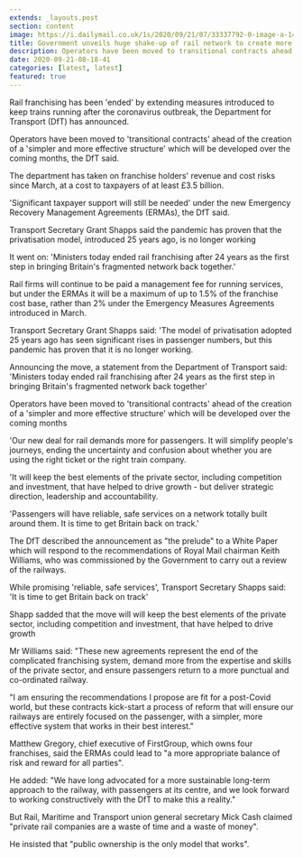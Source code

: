 ```yaml
---
extends: _layouts.post
section: content
image: https://i.dailymail.co.uk/1s/2020/09/21/07/33337792-0-image-a-14_1600671260733.jpg 
title: Government unveils huge shake-up of rail network to create more effective structure 
description: Operators have been moved to transitional contracts ahead of the creation of a simpler and more effective structure to be rolled out in months, Department for Transport (DfT) has announced. 
date: 2020-09-21-08-18-41 
categories: [latest, latest] 
featured: true 
--- 
```

Rail franchising has been 'ended' by extending measures introduced to keep trains running after the coronavirus outbreak, the Department for Transport (DfT) has announced.

Operators have been moved to 'transitional contracts' ahead of the creation of a 'simpler and more effective structure' which will be developed over the coming months, the DfT said.

The department has taken on franchise holders' revenue and cost risks since March, at a cost to taxpayers of at least £3.5 billion.

'Significant taxpayer support will still be needed' under the new Emergency Recovery Management Agreements (ERMAs), the DfT said.

Transport Secretary Grant Shapps said the pandemic has proven that the privatisation model, introduced 25 years ago, is no longer working

It went on: 'Ministers today ended rail franchising after 24 years as the first step in bringing Britain's fragmented network back together.'

Rail firms will continue to be paid a management fee for running services, but under the ERMAs it will be a maximum of up to 1.5% of the franchise cost base, rather than 2% under the Emergency Measures Agreements introduced in March.

Transport Secretary Grant Shapps said: 'The model of privatisation adopted 25 years ago has seen significant rises in passenger numbers, but this pandemic has proven that it is no longer working.

Announcing the move, a statement from the Department of Transport said: 'Ministers today ended rail franchising after 24 years as the first step in bringing Britain's fragmented network back together'

Operators have been moved to 'transitional contracts' ahead of the creation of a 'simpler and more effective structure' which will be developed over the coming months 

'Our new deal for rail demands more for passengers. It will simplify people's journeys, ending the uncertainty and confusion about whether you are using the right ticket or the right train company.

'It will keep the best elements of the private sector, including competition and investment, that have helped to drive growth - but deliver strategic direction, leadership and accountability.

'Passengers will have reliable, safe services on a network totally built around them. It is time to get Britain back on track.'

The DfT described the announcement as "the prelude" to a White Paper which will respond to the recommendations of Royal Mail chairman Keith Williams, who was commissioned by the Government to carry out a review of the railways.

While promising 'reliable, safe services', Transport Secretary Shapps said: 'It is time to get Britain back on track' 

Shapp sadded that the move will will keep the best elements of the private sector, including competition and investment, that have helped to drive growth

Mr Williams said: "These new agreements represent the end of the complicated franchising system, demand more from the expertise and skills of the private sector, and ensure passengers return to a more punctual and co-ordinated railway.

"I am ensuring the recommendations I propose are fit for a post-Covid world, but these contracts kick-start a process of reform that will ensure our railways are entirely focused on the passenger, with a simpler, more effective system that works in their best interest."

Matthew Gregory, chief executive of FirstGroup, which owns four franchises, said the ERMAs could lead to "a more appropriate balance of risk and reward for all parties".

He added: "We have long advocated for a more sustainable long-term approach to the railway, with passengers at its centre, and we look forward to working constructively with the DfT to make this a reality."

But Rail, Maritime and Transport union general secretary Mick Cash claimed "private rail companies are a waste of time and a waste of money".

He insisted that "public ownership is the only model that works".

